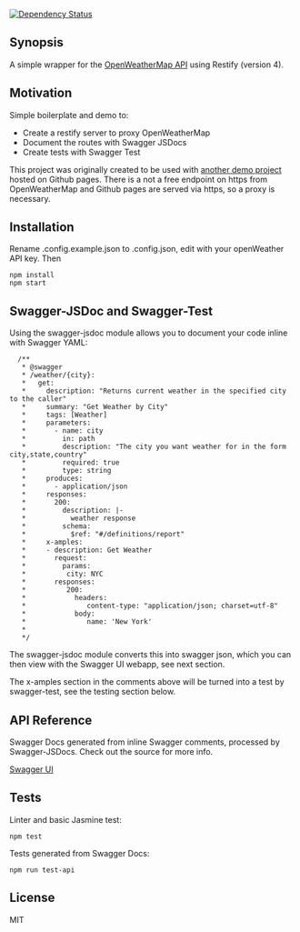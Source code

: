 [![Dependency Status](https://david-dm.org/kaleguy/simpleweatherproxy.svg)](https://david-dm.org/kaleguy/simpleweatherproxy)

## Synopsis

A simple wrapper for the [OpenWeatherMap API](https://openweathermap.org/api) using Restify (version 4).

## Motivation

Simple boilerplate and demo to:

* Create a restify server to proxy OpenWeatherMap
* Document the routes with Swagger JSDocs
* Create tests with Swagger Test

This project was originally created to be used with 
[another demo project](https://github.com/kaleguy/simpleng2admin) hosted on Github pages.
There is a not a free endpoint on https from OpenWeatherMap and Github pages are served
via https, so a proxy is necessary.


## Installation

Rename .config.example.json to .config.json, edit with your openWeather API key. Then

```
npm install
npm start
```

## Swagger-JSDoc and Swagger-Test

Using the swagger-jsdoc module allows you to document your code inline with Swagger YAML:

```
  /**
   * @swagger
   * /weather/{city}:
   *   get:
   *     description: "Returns current weather in the specified city to the caller"
   *     summary: "Get Weather by City"
   *     tags: [Weather]
   *     parameters:
   *       - name: city
   *         in: path
   *         description: "The city you want weather for in the form city,state,country"
   *         required: true
   *         type: string
   *     produces:
   *       - application/json
   *     responses:
   *       200:
   *         description: |-
   *           weather response
   *         schema:
   *           $ref: "#/definitions/report"
   *     x-amples:
   *     - description: Get Weather
   *       request:
   *         params:
   *          city: NYC
   *       responses:
   *          200:
   *            headers:
   *               content-type: "application/json; charset=utf-8"
   *            body:
   *               name: 'New York'
   *
   */
```
The swagger-jsdoc module converts this into swagger json, which you can then view with the Swagger UI webapp, see next
section.

The x-amples section in the comments above will be turned into a test by swagger-test, see the testing section below.

## API Reference

Swagger Docs generated from inline Swagger comments, processed by Swagger-JSDocs. 
Check out the source for more info. 

[Swagger UI](https://tranquil-headland-86417.herokuapp.com/public/swagger/index.html)

## Tests

Linter and basic Jasmine test:
```
npm test
```
Tests generated from Swagger Docs:
```
npm run test-api
```


## License

MIT
